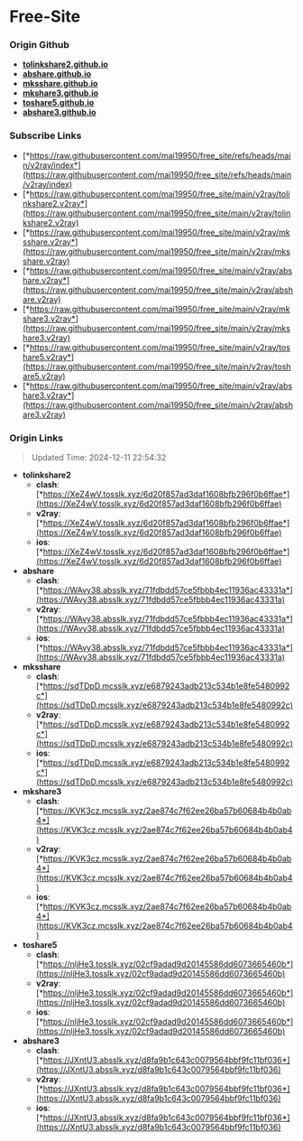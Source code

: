 # Free-Site

### Origin Github

- [**tolinkshare2.github.io**](https://github.com/tolinkshare2/tolinkshare2.github.io)
- [**abshare.github.io**](https://github.com/abshare/abshare.github.io)
- [**mksshare.github.io**](https://github.com/mksshare/mksshare.github.io)
- [**mkshare3.github.io**](https://github.com/mkshare3/mkshare3.github.io)
- [**toshare5.github.io**](https://github.com/toshare5/toshare5.github.io)
- [**abshare3.github.io**](https://github.com/abshare3/abshare3.github.io)

### Subscribe Links

- [*https://raw.githubusercontent.com/mai19950/free_site/refs/heads/main/v2ray/index*](https://raw.githubusercontent.com/mai19950/free_site/refs/heads/main/v2ray/index)
- [*https://raw.githubusercontent.com/mai19950/free_site/main/v2ray/tolinkshare2.v2ray*](https://raw.githubusercontent.com/mai19950/free_site/main/v2ray/tolinkshare2.v2ray)
- [*https://raw.githubusercontent.com/mai19950/free_site/main/v2ray/mksshare.v2ray*](https://raw.githubusercontent.com/mai19950/free_site/main/v2ray/mksshare.v2ray)
- [*https://raw.githubusercontent.com/mai19950/free_site/main/v2ray/abshare.v2ray*](https://raw.githubusercontent.com/mai19950/free_site/main/v2ray/abshare.v2ray)
- [*https://raw.githubusercontent.com/mai19950/free_site/main/v2ray/mkshare3.v2ray*](https://raw.githubusercontent.com/mai19950/free_site/main/v2ray/mkshare3.v2ray)
- [*https://raw.githubusercontent.com/mai19950/free_site/main/v2ray/toshare5.v2ray*](https://raw.githubusercontent.com/mai19950/free_site/main/v2ray/toshare5.v2ray)
- [*https://raw.githubusercontent.com/mai19950/free_site/main/v2ray/abshare3.v2ray*](https://raw.githubusercontent.com/mai19950/free_site/main/v2ray/abshare3.v2ray)

### Origin Links

> Updated Time: 2024-12-11 22:54:32

- **tolinkshare2**
  - **clash**: [*https://XeZ4wV.tosslk.xyz/6d20f857ad3daf1608bfb296f0b6ffae*](https://XeZ4wV.tosslk.xyz/6d20f857ad3daf1608bfb296f0b6ffae)
  - **v2ray**: [*https://XeZ4wV.tosslk.xyz/6d20f857ad3daf1608bfb296f0b6ffae*](https://XeZ4wV.tosslk.xyz/6d20f857ad3daf1608bfb296f0b6ffae)
  - **ios**: [*https://XeZ4wV.tosslk.xyz/6d20f857ad3daf1608bfb296f0b6ffae*](https://XeZ4wV.tosslk.xyz/6d20f857ad3daf1608bfb296f0b6ffae)
- **abshare**
  - **clash**: [*https://WAvy38.absslk.xyz/71fdbdd57ce5fbbb4ec11936ac43331a*](https://WAvy38.absslk.xyz/71fdbdd57ce5fbbb4ec11936ac43331a)
  - **v2ray**: [*https://WAvy38.absslk.xyz/71fdbdd57ce5fbbb4ec11936ac43331a*](https://WAvy38.absslk.xyz/71fdbdd57ce5fbbb4ec11936ac43331a)
  - **ios**: [*https://WAvy38.absslk.xyz/71fdbdd57ce5fbbb4ec11936ac43331a*](https://WAvy38.absslk.xyz/71fdbdd57ce5fbbb4ec11936ac43331a)
- **mksshare**
  - **clash**: [*https://sdTDpD.mcsslk.xyz/e6879243adb213c534b1e8fe5480992c*](https://sdTDpD.mcsslk.xyz/e6879243adb213c534b1e8fe5480992c)
  - **v2ray**: [*https://sdTDpD.mcsslk.xyz/e6879243adb213c534b1e8fe5480992c*](https://sdTDpD.mcsslk.xyz/e6879243adb213c534b1e8fe5480992c)
  - **ios**: [*https://sdTDpD.mcsslk.xyz/e6879243adb213c534b1e8fe5480992c*](https://sdTDpD.mcsslk.xyz/e6879243adb213c534b1e8fe5480992c)
- **mkshare3**
  - **clash**: [*https://KVK3cz.mcsslk.xyz/2ae874c7f62ee26ba57b60684b4b0ab4*](https://KVK3cz.mcsslk.xyz/2ae874c7f62ee26ba57b60684b4b0ab4)
  - **v2ray**: [*https://KVK3cz.mcsslk.xyz/2ae874c7f62ee26ba57b60684b4b0ab4*](https://KVK3cz.mcsslk.xyz/2ae874c7f62ee26ba57b60684b4b0ab4)
  - **ios**: [*https://KVK3cz.mcsslk.xyz/2ae874c7f62ee26ba57b60684b4b0ab4*](https://KVK3cz.mcsslk.xyz/2ae874c7f62ee26ba57b60684b4b0ab4)
- **toshare5**
  - **clash**: [*https://nljHe3.tosslk.xyz/02cf9adad9d20145586dd6073665460b*](https://nljHe3.tosslk.xyz/02cf9adad9d20145586dd6073665460b)
  - **v2ray**: [*https://nljHe3.tosslk.xyz/02cf9adad9d20145586dd6073665460b*](https://nljHe3.tosslk.xyz/02cf9adad9d20145586dd6073665460b)
  - **ios**: [*https://nljHe3.tosslk.xyz/02cf9adad9d20145586dd6073665460b*](https://nljHe3.tosslk.xyz/02cf9adad9d20145586dd6073665460b)
- **abshare3**
  - **clash**: [*https://JXntU3.absslk.xyz/d8fa9b1c643c0079564bbf9fc11bf036*](https://JXntU3.absslk.xyz/d8fa9b1c643c0079564bbf9fc11bf036)
  - **v2ray**: [*https://JXntU3.absslk.xyz/d8fa9b1c643c0079564bbf9fc11bf036*](https://JXntU3.absslk.xyz/d8fa9b1c643c0079564bbf9fc11bf036)
  - **ios**: [*https://JXntU3.absslk.xyz/d8fa9b1c643c0079564bbf9fc11bf036*](https://JXntU3.absslk.xyz/d8fa9b1c643c0079564bbf9fc11bf036)
